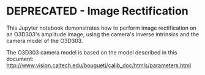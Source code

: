 # DEPRECATED - Image Rectification

This Jupyter notebook demonstrates how to perform image rectification on an
O3D303's amplitude image, using the camera's inverse intrinsics and the camera
model of the O3D303.

The O3D303 camera model is based on the model described in this document:
http://www.vision.caltech.edu/bouguetj/calib_doc/htmls/parameters.html
